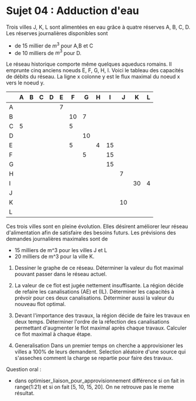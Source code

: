 # Sujet 04 : Adduction d'eau

Trois villes J, K, L sont alimentées en eau grâce à quatre réserves A, B, C, D.
Les réserves journalières disponibles sont

- de 15 millier de $m^3$ pour A,B et C
- de 10 milliers de $m^3$ pour D.

Le réseau historique comporte même quelques aqueducs romains.
Il emprunte cinq anciens noeuds E, F, G, H, I.
Voici le tableau des capacités de débits du réseau.
La ligne x colonne y est le flux maximal du noeud x vers le noeud y.

|     | A   | B   | C   | D   | E   | F   | G   | H   | I   | J   | K   | L   |
| --- | --- | --- | --- | --- | --- | --- | --- | --- | --- | --- | --- | --- |
| A   |     |     |     |     | 7   |     |     |     |     |     |     |     |
| B   |     |     |     |     |     | 10  | 7   |     |     |     |     |     |
| C   | 5   |     |     |     |     | 5   |     |     |     |     |     |     |
| D   |     |     |     |     |     |     | 10  |     |     |     |     |     |
| E   |     |     |     |     |     | 5   |     | 4   | 15  |     |     |     |
| F   |     |     |     |     |     |     | 5   |     | 15  |     |     |     |
| G   |     |     |     |     |     |     |     |     | 15  |     |     |     |
| H   |     |     |     |     |     |     |     |     |     | 7   |     |     |
| I   |     |     |     |     |     |     |     |     |     |     | 30  | 4   |
| J   |     |     |     |     |     |     |     |     |     |     |     |     |
| K   |     |     |     |     |     |     |     |     |     | 10  |     |     |
| L   |     |     |     |     |     |     |     |     |     |     |     |     |

Ces trois villes sont en pleine évolution.
Elles désirent améliorer leur réseau d'alimentation afin de satisfaire
des besoins futurs.
Les prévisions des demandes journalières maximales sont de

- 15 milliers de m^3 pour les villes J et L
- 20 milliers de m^3 pour la ville K.

1. Dessiner le graphe de ce réseau.
   Déterminer la valeur du flot maximal pouvant passer dans le réseau actuel.
2. La valeur de ce flot est jugée nettement insuffisante.
   La région décide de refaire les canalisations (AE) et (IL).
   Déterminer les capacités à prévoir pour ces deux canalisations.
   Déterminer aussi la valeur du nouveau flot optimal.
3. Devant l'importance des travaux, la région décide de faire les travaux
   en deux temps.
   Déterminer l'ordre de la réfection des canalisations permettant d'augmenter
   le flot maximal après chaque travaux.
   Calculer ce flot maximal à chaque étape.

4. Generalisation
   Dans un premier temps on cherche a approvisioner les villes a 100% de leurs demandent. 
   Selection aléatoire d'une source qui s'asseches comment la charge se repartie pour faire des travaux. 


Question oral :
- dans optimiser_liaison_pour_approvisionnement différence si on fait in range(1:21) et si on fait [5, 10, 15, 20]. On ne retrouve pas le meme résultat. 